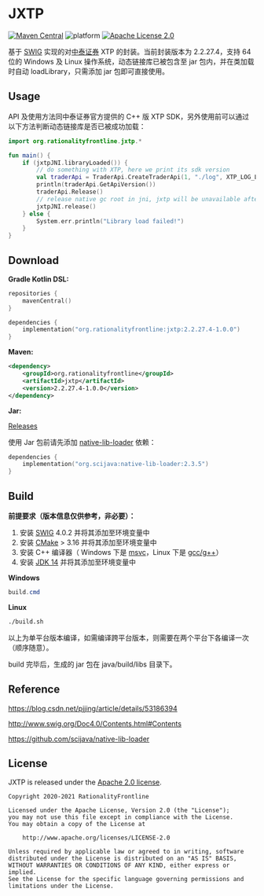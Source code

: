 # JXTP
[![Maven Central](https://img.shields.io/maven-central/v/org.rationalityfrontline/jxtp.svg?label=Maven%20Central)](https://search.maven.org/search?q=g:%22org.rationalityfrontline%22%20AND%20a:%22jxtp%22) ![platform](https://img.shields.io/badge/platform-windows%7Clinux-green) [![Apache License 2.0](https://img.shields.io/github/license/rationalityfrontline/jxtp)](https://github.com/RationalityFrontline/jxtp/blob/master/LICENSE)

基于 [SWIG](http://www.swig.org/) 实现的对[中泰证券](https://xtp.zts.com.cn/) XTP 的封装。当前封装版本为 2.2.27.4，支持 64 位的 Windows 及 Linux 操作系统，动态链接库已被包含至 jar 包内，并在类加载时自动 loadLibrary，只需添加 jar 包即可直接使用。

## Usage

API 及使用方法同中泰证券官方提供的 C++ 版 XTP SDK，另外使用前可以通过以下方法判断动态链接库是否已被成功加载：

```kotlin
import org.rationalityfrontline.jxtp.*

fun main() {
    if (jxtpJNI.libraryLoaded()) {
        // do something with XTP, here we print its sdk version
        val traderApi = TraderApi.CreateTraderApi(1, "./log", XTP_LOG_LEVEL.XTP_LOG_LEVEL_INFO)
        println(traderApi.GetApiVersion())
        traderApi.Release()
        // release native gc root in jni, jxtp will be unavailable after doing this
        jxtpJNI.release()
    } else {
        System.err.println("Library load failed!")
    }
}
```

## Download

**Gradle Kotlin DSL:**

```kotlin
repositories {
    mavenCentral()
}

dependencies {
    implementation("org.rationalityfrontline:jxtp:2.2.27.4-1.0.0")
}
```

**Maven:**

```xml
<dependency>
    <groupId>org.rationalityfrontline</groupId>
    <artifactId>jxtp</artifactId>
    <version>2.2.27.4-1.0.0</version>
</dependency>
```
**Jar:**

[Releases](https://github.com/RationalityFrontline/jxtp/releases)

使用 Jar 包前请先添加 [native-lib-loader](https://github.com/scijava/native-lib-loader) 依赖：
```kotlin
dependencies {
    implementation("org.scijava:native-lib-loader:2.3.5")
}
```

## Build

**前提要求（版本信息仅供参考，非必要）：**

1. 安装 [SWIG](http://www.swig.org/download.html) 4.0.2 并将其添加至环境变量中
2. 安装 [CMake](https://cmake.org/download/) > 3.16 并将其添加至环境变量中
3. 安装 C++ 编译器（ Windows 下是 [msvc](https://visualstudio.microsoft.com/zh-hans/visual-cpp-build-tools/)，Linux 下是 [gcc/g++](https://gcc.gnu.org/)）
4. 安装 [JDK 14](https://jdk.java.net/14/) 并将其添加至环境变量中

**Windows**

```powershell
build.cmd
```

**Linux**

```bash
./build.sh
```
以上为单平台版本编译，如需编译跨平台版本，则需要在两个平台下各编译一次（顺序随意）。

build 完毕后，生成的 jar 包在 java/build/libs 目录下。

## Reference

https://blog.csdn.net/pjjing/article/details/53186394

http://www.swig.org/Doc4.0/Contents.html#Contents

https://github.com/scijava/native-lib-loader

## License

JXTP is released under the [Apache 2.0 license](https://github.com/RationalityFrontline/jxtp/blob/master/LICENSE).

```
Copyright 2020-2021 RationalityFrontline

Licensed under the Apache License, Version 2.0 (the "License");
you may not use this file except in compliance with the License.
You may obtain a copy of the License at

    http://www.apache.org/licenses/LICENSE-2.0

Unless required by applicable law or agreed to in writing, software
distributed under the License is distributed on an "AS IS" BASIS,
WITHOUT WARRANTIES OR CONDITIONS OF ANY KIND, either express or implied.
See the License for the specific language governing permissions and
limitations under the License.
```